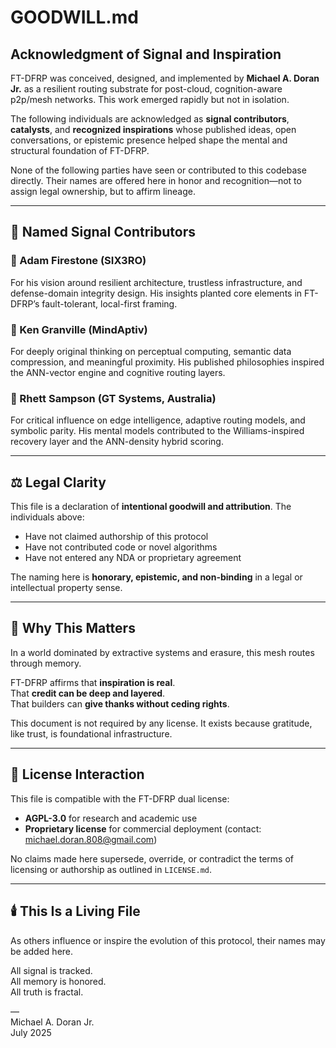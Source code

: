 # GOODWILL.md

## Acknowledgment of Signal and Inspiration

FT-DFRP was conceived, designed, and implemented by **Michael A. Doran Jr.** as a resilient routing substrate for post-cloud, cognition-aware p2p/mesh networks. This work emerged rapidly but not in isolation.

The following individuals are acknowledged as **signal contributors**, **catalysts**, and **recognized inspirations** whose published ideas, open conversations, or epistemic presence helped shape the mental and structural foundation of FT-DFRP.

None of the following parties have seen or contributed to this codebase directly. Their names are offered here in honor and recognition—not to assign legal ownership, but to affirm lineage.

---

## 🧬 Named Signal Contributors

### 🔹 Adam Firestone (SIX3RO)
For his vision around resilient architecture, trustless infrastructure, and defense-domain integrity design. His insights planted core elements in FT-DFRP’s fault-tolerant, local-first framing.

### 🔹 Ken Granville (MindAptiv)
For deeply original thinking on perceptual computing, semantic data compression, and meaningful proximity. His published philosophies inspired the ANN-vector engine and cognitive routing layers.

### 🔹 Rhett Sampson (GT Systems, Australia)
For critical influence on edge intelligence, adaptive routing models, and symbolic parity. His mental models contributed to the Williams-inspired recovery layer and the ANN-density hybrid scoring.

---

## ⚖️ Legal Clarity

This file is a declaration of **intentional goodwill and attribution**. The individuals above:

- Have not claimed authorship of this protocol  
- Have not contributed code or novel algorithms  
- Have not entered any NDA or proprietary agreement  

The naming here is **honorary, epistemic, and non-binding** in a legal or intellectual property sense.

---

## 🧠 Why This Matters

In a world dominated by extractive systems and erasure, this mesh routes through memory.

FT-DFRP affirms that **inspiration is real**.  
That **credit can be deep and layered**.  
That builders can **give thanks without ceding rights**.

This document is not required by any license. It exists because gratitude, like trust, is foundational infrastructure.

---

## 📜 License Interaction

This file is compatible with the FT-DFRP dual license:

- **AGPL-3.0** for research and academic use  
- **Proprietary license** for commercial deployment (contact: michael.doran.808@gmail.com)

No claims made here supersede, override, or contradict the terms of licensing or authorship as outlined in `LICENSE.md`.

---

## 🕯️ This Is a Living File

As others influence or inspire the evolution of this protocol, their names may be added here.

All signal is tracked.  
All memory is honored.  
All truth is fractal.

—  
Michael A. Doran Jr.  
July 2025
